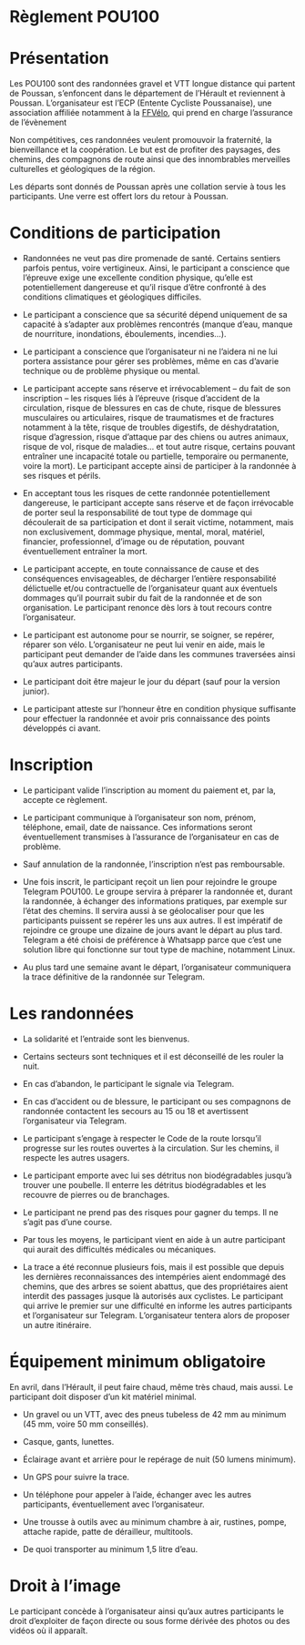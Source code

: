 # Règlement POU100

# Présentation

Les POU100 sont des randonnées gravel et VTT longue distance qui partent de Poussan, s’enfoncent dans le département de l’Hérault et reviennent à Poussan. L’organisateur est l’ECP (Entente Cycliste Poussanaise), une association affiliée notamment à la [FFVélo](https://ffvelo.fr/), qui prend en charge l’assurance de l’évènement

Non compétitives, ces randonnées veulent promouvoir la fraternité, la bienveillance et la coopération. Le but est de profiter des paysages, des chemins, des compagnons de route ainsi que des innombrables merveilles culturelles et géologiques de la région.

Les départs sont donnés de Poussan après une collation servie à tous les participants. Une verre est offert lors du retour à Poussan.

# Conditions de participation

- Randonnées ne veut pas dire promenade de santé. Certains sentiers parfois pentus, voire vertigineux. Ainsi, le participant a conscience que l’épreuve exige une excellente condition physique, qu’elle est potentiellement dangereuse et qu’il risque d’être confronté à des conditions climatiques et géologiques difficiles.

- Le participant a conscience que sa sécurité dépend uniquement de sa capacité à s’adapter aux problèmes rencontrés (manque d’eau, manque de nourriture, inondations, éboulements, incendies…).

- Le participant a conscience que l’organisateur ni ne l’aidera ni ne lui portera assistance pour gérer ses problèmes, même en cas d’avarie technique ou de problème physique ou mental.

- Le participant accepte sans réserve et irrévocablement – du fait de son inscription – les risques liés à l’épreuve (risque d’accident de la circulation, risque de blessures en cas de chute, risque de blessures musculaires ou articulaires, risque de traumatismes et de fractures notamment à la tête, risque de troubles digestifs, de déshydratation, risque d’agression, risque d’attaque par des chiens ou autres animaux, risque de vol, risque de maladies… et tout autre risque, certains pouvant entraîner une incapacité totale ou partielle, temporaire ou permanente, voire la mort). Le participant accepte ainsi de participer à la randonnée à ses risques et périls.

- En acceptant tous les risques de cette randonnée potentiellement dangereuse, le participant accepte sans réserve et de façon irrévocable de porter seul la responsabilité de tout type de dommage qui découlerait de sa participation et dont il serait victime, notamment, mais non exclusivement, dommage physique, mental, moral, matériel, financier, professionnel, d’image ou de réputation, pouvant éventuellement entraîner la mort.

- Le participant accepte, en toute connaissance de cause et des conséquences envisageables, de décharger l’entière responsabilité délictuelle et/ou contractuelle de l’organisateur quant aux éventuels dommages qu’il pourrait subir du fait de la randonnée et de son organisation. Le participant renonce dès lors à tout recours contre l’organisateur.

- Le participant est autonome pour se nourrir, se soigner, se repérer, réparer son vélo. L’organisateur ne peut lui venir en aide, mais le participant peut demander de l’aide dans les communes traversées ainsi qu’aux autres participants.

- Le participant doit être majeur le jour du départ (sauf pour la version junior).

- Le participant atteste sur l’honneur être en condition physique suffisante pour effectuer la randonnée et avoir pris connaissance des points développés ci avant.

# Inscription

- Le participant valide l’inscription au moment du paiement et, par la, accepte ce règlement.

- Le participant communique à l’organisateur son nom, prénom, téléphone, email, date de naissance. Ces informations seront éventuellement transmises à l’assurance de l’organisateur en cas de problème.

- Sauf annulation de la randonnée, l’inscription n’est pas remboursable.

- Une fois inscrit, le participant reçoit un lien pour rejoindre le groupe Telegram POU100. Le groupe servira à préparer la randonnée et, durant la randonnée, à échanger des informations pratiques, par exemple sur l’état des chemins. Il servira aussi à se géolocaliser pour que les participants puissent se repérer les uns aux autres. Il est impératif de rejoindre ce groupe une dizaine de jours avant le départ au plus tard. Telegram a été choisi de préférence à Whatsapp parce que c’est une solution libre qui fonctionne sur tout type de machine, notamment Linux.

- Au plus tard une semaine avant le départ, l’organisateur communiquera la trace définitive de la randonnée sur Telegram.

# Les randonnées

- La solidarité et l’entraide sont les bienvenus.

- Certains secteurs sont techniques et il est déconseillé de les rouler la nuit.

- En cas d’abandon, le participant le signale via Telegram.

- En cas d’accident ou de blessure, le participant ou ses compagnons de randonnée contactent les secours au 15 ou 18 et avertissent l’organisateur via Telegram.

- Le participant s’engage à respecter le Code de la route lorsqu’il progresse sur les routes ouvertes à la circulation. Sur les chemins, il respecte les autres usagers.

- Le participant emporte avec lui ses détritus non biodégradables jusqu’à trouver une poubelle. Il enterre les détritus biodégradables et les recouvre de pierres ou de branchages.

- Le participant ne prend pas des risques pour gagner du temps. Il ne s’agit pas d’une course.

- Par tous les moyens, le participant vient en aide à un autre participant qui aurait des difficultés médicales ou mécaniques.

- La trace a été reconnue plusieurs fois, mais il est possible que depuis les dernières reconnaissances des intempéries aient endommagé des chemins, que des arbres se soient abattus, que des propriétaires aient interdit des passages jusque là autorisés aux cyclistes. Le participant qui arrive le premier sur une difficulté en informe les autres participants et l’organisateur sur Telegram. L’organisateur tentera alors de proposer un autre itinéraire.

# Équipement minimum obligatoire

En avril, dans l’Hérault, il peut faire chaud, même très chaud, mais aussi. Le participant doit disposer d’un kit matériel minimal.


- Un gravel ou un VTT, avec des pneus tubeless de 42 mm au minimum (45 mm, voire 50 mm conseillés).

- Casque, gants, lunettes.

- Éclairage avant et arrière pour le repérage de nuit (50 lumens minimum).

- Un GPS pour suivre la trace.

- Un téléphone pour appeler à l’aide, échanger avec les autres participants, éventuellement avec l’organisateur.

- Une trousse à outils avec au minimum chambre à air, rustines, pompe, attache rapide, patte de dérailleur, multitools.

- De quoi transporter au minimum 1,5 litre d’eau.

# Droit à l’image

Le participant concède à l’organisateur ainsi qu’aux autres participants le droit d’exploiter de façon directe ou sous forme dérivée des photos ou des vidéos où il apparaît.


